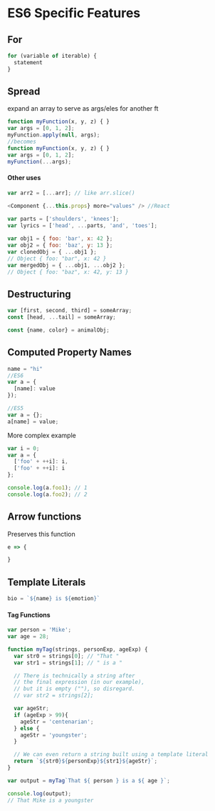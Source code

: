 # ES6 Specific Features

## For

```js
for (variable of iterable) {
  statement
}
```

## Spread

expand an array to serve as args/eles for another ft 

```javascript
function myFunction(x, y, z) { }
var args = [0, 1, 2];
myFunction.apply(null, args);
//becomes
function myFunction(x, y, z) { }
var args = [0, 1, 2];
myFunction(...args);
```

#### Other uses

```javascript
var arr2 = [...arr]; // like arr.slice()

<Component {...this.props} more="values" /> //React
    
var parts = ['shoulders', 'knees']; 
var lyrics = ['head', ...parts, 'and', 'toes'];

var obj1 = { foo: 'bar', x: 42 };
var obj2 = { foo: 'baz', y: 13 };
var clonedObj = { ...obj1 };
// Object { foo: "bar", x: 42 }
var mergedObj = { ...obj1, ...obj2 };
// Object { foo: "baz", x: 42, y: 13 }
```

## Destructuring

```javascript
var [first, second, third] = someArray;
const [head, ...tail] = someArray;

const {name, color} = animalObj;
```

## Computed Property Names

```js
name = "hi"
//ES6
var a = {
  [name]: value
});

//ES5
var a = {};
a[name] = value;
```

More complex example

```js
var i = 0;
var a = {
  ['foo' + ++i]: i,
  ['foo' + ++i]: i
};

console.log(a.foo1); // 1
console.log(a.foo2); // 2
```

## Arrow functions

Preserves this function

```js
e => {

}
```

## Template Literals

```javascript
bio = `${name} is ${emotion}`
```

#### Tag Functions

```js
var person = 'Mike';
var age = 28;

function myTag(strings, personExp, ageExp) {
  var str0 = strings[0]; // "That "
  var str1 = strings[1]; // " is a "

  // There is technically a string after
  // the final expression (in our example),
  // but it is empty (""), so disregard.
  // var str2 = strings[2];

  var ageStr;
  if (ageExp > 99){
    ageStr = 'centenarian';
  } else {
    ageStr = 'youngster';
  }

  // We can even return a string built using a template literal
  return `${str0}${personExp}${str1}${ageStr}`;
}

var output = myTag`That ${ person } is a ${ age }`;

console.log(output);
// That Mike is a youngster
```

